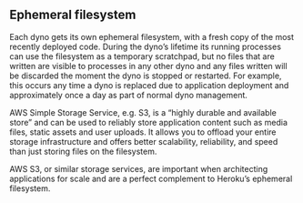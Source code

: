 Ephemeral filesystem
---------------------
Each dyno gets its own ephemeral filesystem, with a fresh copy of the most recently deployed code. During the dyno’s lifetime its running processes can use the filesystem as a temporary scratchpad, but no files that are written are visible to processes in any other dyno and any files written will be discarded the moment the dyno is stopped or restarted. For example, this occurs any time a dyno is replaced due to application deployment and approximately once a day as part of normal dyno management.

AWS Simple Storage Service, e.g. S3, is a “highly durable and available store” and can be used to reliably store application content such as media files, static assets and user uploads. It allows you to offload your entire storage infrastructure and offers better scalability, reliability, and speed than just storing files on the filesystem.

AWS S3, or similar storage services, are important when architecting applications for scale and are a perfect complement to Heroku’s ephemeral filesystem.